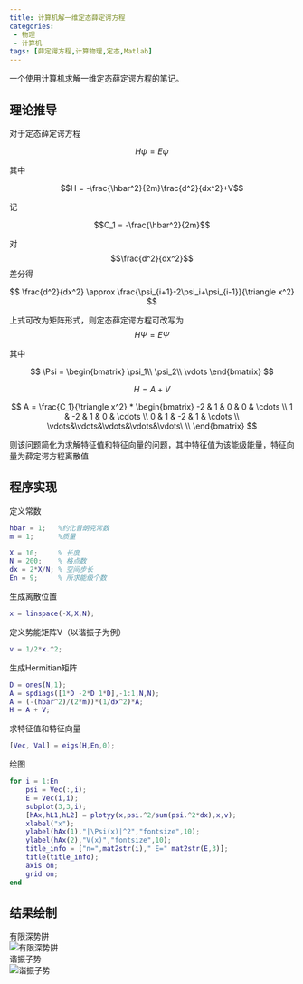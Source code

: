 ```yaml
---
title: 计算机解一维定态薛定谔方程
categories:
 - 物理
 - 计算机
tags: [薛定谔方程,计算物理,定态,Matlab]
---
```


一个使用计算机求解一维定态薛定谔方程的笔记。

<!-- more -->

## 理论推导

对于定态薛定谔方程

$$H\psi=E\psi$$

其中

$$H = -\frac{\hbar^2}{2m}\frac{d^2}{dx^2}+V$$  

记

$$C_1 = -\frac{\hbar^2}{2m}$$

对$$\frac{d^2}{dx^2}$$差分得  

$$
\frac{d^2}{dx^2} \approx \frac{\psi_{i+1}-2\psi_i+\psi_{i-1}}{\triangle x^2}
$$  

上式可改为矩阵形式，则定态薛定谔方程可改写为$$H\Psi = E\Psi$$  

其中

$$
\Psi = 
\begin{bmatrix}
\psi_1\\
\psi_2\\
\vdots
\end{bmatrix}
$$

$$
H = A + V
$$

$$
A = \frac{C_1}{\triangle x^2} * 
\begin{bmatrix}
-2 & 1 & 0 & 0 & \cdots \\
1 & -2 & 1 & 0 & \cdots \\
0 & 1 & -2 & 1 & \cdots \\
\vdots&\vdots&\vdots&\vdots&\vdots\ \\
\end{bmatrix}
$$  

则该问题简化为求解特征值和特征向量的问题，其中特征值为该能级能量，特征向量为薛定谔方程离散值  

## 程序实现

定义常数  

```matlab
hbar = 1;   %约化普朗克常数  
m = 1;      %质量  

X = 10;     % 长度   
N = 200;    % 格点数  
dx = 2*X/N; % 空间步长  
En = 9;     % 所求能级个数  
```
生成离散位置  
```matlab
x = linspace(-X,X,N);  
```
定义势能矩阵V（以谐振子为例）  
```matlab
v = 1/2*x.^2;  
```
生成Hermitian矩阵  
```matlab
D = ones(N,1);   
A = spdiags([1*D -2*D 1*D],-1:1,N,N);  
A = (-(hbar^2)/(2*m))*(1/dx^2)*A;  
H = A + V;  
```
求特征值和特征向量  
```matlab
[Vec, Val] = eigs(H,En,0);  
```
绘图  
```matlab
for i = 1:En 
    psi = Vec(:,i);
    E = Vec(i,i);  
    subplot(3,3,i);  
    [hAx,hL1,hL2] = plotyy(x,psi.^2/sum(psi.^2*dx),x,v);  
    xlabel("x");  
    ylabel(hAx(1),"|\Psi(x)|^2","fontsize",10);  
    ylabel(hAx(2),"V(x)","fontsize",10);  
    title_info = ["n=",mat2str(i)," E=" mat2str(E,3)];  
    title(title_info);  
    axis on;  
    grid on;  
end  
```

## 结果绘制
有限深势阱   
![有限深势阱](https://s3.bmp.ovh/imgs/2021/08/54325ddba0b8ed02.png)  
谐振子势   
![谐振子势](https://s3.bmp.ovh/imgs/2021/08/ef6c6800a5b27262.png)

